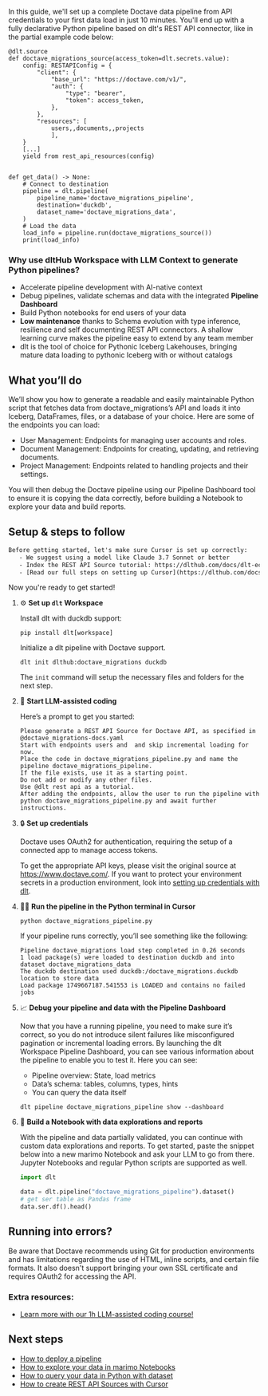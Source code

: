In this guide, we'll set up a complete Doctave data pipeline from API credentials to your first data load in just 10 minutes. You'll end up with a fully declarative Python pipeline based on dlt's REST API connector, like in the partial example code below:

```python-outcome
@dlt.source
def doctave_migrations_source(access_token=dlt.secrets.value):
    config: RESTAPIConfig = {
        "client": {
            "base_url": "https://doctave.com/v1/",
            "auth": {
                "type": "bearer",
                "token": access_token,
            },
        },
        "resources": [
            users,,documents,,projects
            ],
    }
    [...]
    yield from rest_api_resources(config)


def get_data() -> None:
    # Connect to destination
    pipeline = dlt.pipeline(
        pipeline_name='doctave_migrations_pipeline',
        destination='duckdb',
        dataset_name='doctave_migrations_data', 
    )
    # Load the data
    load_info = pipeline.run(doctave_migrations_source())
    print(load_info) 
```

### Why use dltHub Workspace with LLM Context to generate Python pipelines?

- Accelerate pipeline development with AI-native context
- Debug pipelines, validate schemas and data with the integrated **Pipeline Dashboard**
- Build Python notebooks for end users of your data
- **Low maintenance** thanks to Schema evolution with type inference, resilience and self documenting REST API connectors. A shallow learning curve makes the pipeline easy to extend by any team member
- dlt is the tool of choice for Pythonic Iceberg Lakehouses, bringing mature data loading to pythonic Iceberg with or without catalogs

## What you’ll do

We’ll show you how to generate a readable and easily maintainable Python script that fetches data from doctave_migrations’s API and loads it into Iceberg, DataFrames, files, or a database of your choice. Here are some of the endpoints you can load:

- User Management: Endpoints for managing user accounts and roles.
- Document Management: Endpoints for creating, updating, and retrieving documents.
- Project Management: Endpoints related to handling projects and their settings.

You will then debug the Doctave pipeline using our Pipeline Dashboard tool to ensure it is copying the data correctly, before building a Notebook to explore your data and build reports.

## Setup & steps to follow

```default
Before getting started, let's make sure Cursor is set up correctly:
   - We suggest using a model like Claude 3.7 Sonnet or better
   - Index the REST API Source tutorial: https://dlthub.com/docs/dlt-ecosystem/verified-sources/rest_api/ and add it to context as **@dlt rest api**
   - [Read our full steps on setting up Cursor](https://dlthub.com/docs/dlt-ecosystem/llm-tooling/cursor-restapi#23-configuring-cursor-with-documentation)
```

Now you're ready to get started!

1. ⚙️ **Set up `dlt` Workspace**
    
    Install dlt with duckdb support:
    ```shell
    pip install dlt[workspace]
    ```

    Initialize a dlt pipeline with Doctave support.
    ```shell
    dlt init dlthub:doctave_migrations duckdb
    ```

    The `init` command will setup the necessary files and folders for the next step.
    
2. 🤠 **Start LLM-assisted coding**
    
    Here’s a prompt to get you started:
    
    ```prompt
    Please generate a REST API Source for Doctave API, as specified in @doctave_migrations-docs.yaml 
    Start with endpoints users and  and skip incremental loading for now. 
    Place the code in doctave_migrations_pipeline.py and name the pipeline doctave_migrations_pipeline. 
    If the file exists, use it as a starting point. 
    Do not add or modify any other files. 
    Use @dlt rest api as a tutorial. 
    After adding the endpoints, allow the user to run the pipeline with python doctave_migrations_pipeline.py and await further instructions.
    ```

    
3. 🔒 **Set up credentials** 
    
    Doctave uses OAuth2 for authentication, requiring the setup of a connected app to manage access tokens.
    
    To get the appropriate API keys, please visit the original source at https://www.doctave.com/.
    If you want to protect your environment secrets in a production environment, look into [setting up credentials with dlt](https://dlthub.com/docs/walkthroughs/add_credentials).
    
4. 🏃‍♀️ **Run the pipeline in the Python terminal in Cursor**
    
    ```shell
    python doctave_migrations_pipeline.py
    ```
    
    If your pipeline runs correctly, you’ll see something like the following:
    
    ```shell
    Pipeline doctave_migrations load step completed in 0.26 seconds
    1 load package(s) were loaded to destination duckdb and into dataset doctave_migrations_data
    The duckdb destination used duckdb:/doctave_migrations.duckdb location to store data
    Load package 1749667187.541553 is LOADED and contains no failed jobs
    ```
    
5. 📈 **Debug your pipeline and data with the Pipeline Dashboard**

    Now that you have a running pipeline, you need to make sure it’s correct, so you do not introduce silent failures like misconfigured pagination or incremental loading errors. By launching the dlt Workspace Pipeline Dashboard, you can see various information about the pipeline to enable you to test it. Here you can see:
    - Pipeline overview: State, load metrics
    - Data’s schema: tables, columns, types, hints
    - You can query the data itself
    
    ```shell
    dlt pipeline doctave_migrations_pipeline show --dashboard
    ```
    
6. 🐍 **Build a Notebook with data explorations and reports**

    With the pipeline and data partially validated, you can continue with custom data explorations and reports. To get started, paste the snippet below into a new marimo Notebook and ask your LLM to go from there. Jupyter Notebooks and regular Python scripts are supported as well.

    
    ```python
    import dlt

   data = dlt.pipeline("doctave_migrations_pipeline").dataset()
   # get ser table as Pandas frame
   data.ser.df().head()
    ```

## Running into errors?

Be aware that Doctave recommends using Git for production environments and has limitations regarding the use of HTML, inline scripts, and certain file formats. It also doesn't support bringing your own SSL certificate and requires OAuth2 for accessing the API.

### Extra resources:

- [Learn more with our 1h LLM-assisted coding course!](https://www.youtube.com/watch?v=GGid70rnJuM)

## Next steps

- [How to deploy a pipeline](https://dlthub.com/docs/walkthroughs/deploy-a-pipeline)
- [How to explore your data in marimo Notebooks](https://dlthub.com/docs/general-usage/dataset-access/marimo)
- [How to query your data in Python with dataset](https://dlthub.com/docs/general-usage/dataset-access/dataset)
- [How to create REST API Sources with Cursor](https://dlthub.com/docs/dlt-ecosystem/llm-tooling/cursor-restapi)